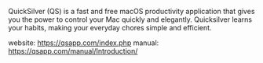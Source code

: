 QuickSilver (QS) is a fast and free macOS productivity application that gives you the power to control your Mac quickly and elegantly. Quicksilver learns your habits, making your everyday chores simple and efficient.

website: https://qsapp.com/index.php
manual: https://qsapp.com/manual/Introduction/

